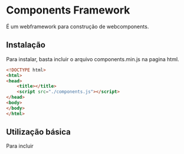 # Components Framework
É um webframework para construção de webcomponents.

## Instalação
Para instalar, basta incluir o arquivo components.min.js na pagina html.

```html
<!DOCTYPE html>
<html>
<head>
    <title></title>
    <script src="./components.js"></script>
</head>
<body>
</body>
</html>
```

## Utilização básica
Para incluir
